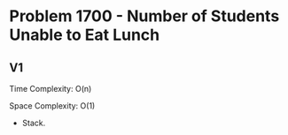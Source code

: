 # Problem 1700 - Number of Students Unable to Eat Lunch

## V1

Time Complexity: O(n)

Space Complexity: O(1)

- Stack.
